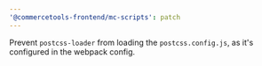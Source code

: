 ```yaml
---
'@commercetools-frontend/mc-scripts': patch
---
```


Prevent `postcss-loader` from loading the `postcss.config.js`, as it's configured in the webpack config.

